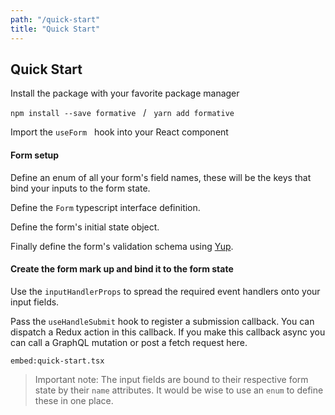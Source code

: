```yaml
---
path: "/quick-start"
title: "Quick Start"
---
```


## Quick Start

Install the package with your favorite package manager

`npm install --save formative` &nbsp; / &nbsp; `yarn add formative`

Import the `useForm` &nbsp; hook into your React component

#### Form setup

Define an enum of all your form's field names, these will be the keys that bind your inputs to the form state.

Define the `Form` typescript interface definition.

Define the form's initial state object.

Finally define the form's validation schema using [Yup](https://github.com/jquense/yup).

#### Create the form mark up and bind it to the form state

Use the `inputHandlerProps` to spread the required event handlers onto your input fields.

Pass the `useHandleSubmit` hook to register a submission callback. You can dispatch a Redux action in this callback. If you make this callback async you can call a GraphQL mutation or post a fetch request here.

`embed:quick-start.tsx`

> Important note: The input fields are bound to their respective form state by their `name` attributes. It would be wise to use an `enum` to define these in one place.

